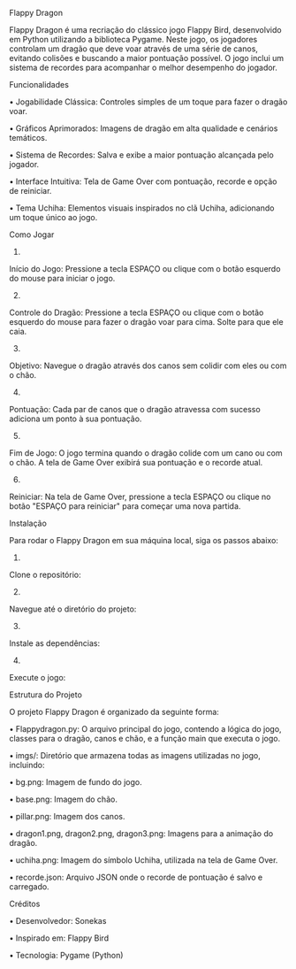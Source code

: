Flappy Dragon

Flappy Dragon é uma recriação do clássico jogo Flappy Bird, desenvolvido em Python utilizando a biblioteca Pygame. Neste jogo, os jogadores controlam um dragão que deve voar através de uma série de canos, evitando colisões e buscando a maior pontuação possível. O jogo inclui um sistema de recordes para acompanhar o melhor desempenho do jogador.

Funcionalidades

•
Jogabilidade Clássica: Controles simples de um toque para fazer o dragão voar.

•
Gráficos Aprimorados: Imagens de dragão em alta qualidade e cenários temáticos.

•
Sistema de Recordes: Salva e exibe a maior pontuação alcançada pelo jogador.

•
Interface Intuitiva: Tela de Game Over com pontuação, recorde e opção de reiniciar.

•
Tema Uchiha: Elementos visuais inspirados no clã Uchiha, adicionando um toque único ao jogo.

Como Jogar

1.
Início do Jogo: Pressione a tecla ESPAÇO ou clique com o botão esquerdo do mouse para iniciar o jogo.

2.
Controle do Dragão: Pressione a tecla ESPAÇO ou clique com o botão esquerdo do mouse para fazer o dragão voar para cima. Solte para que ele caia.

3.
Objetivo: Navegue o dragão através dos canos sem colidir com eles ou com o chão.

4.
Pontuação: Cada par de canos que o dragão atravessa com sucesso adiciona um ponto à sua pontuação.

5.
Fim de Jogo: O jogo termina quando o dragão colide com um cano ou com o chão. A tela de Game Over exibirá sua pontuação e o recorde atual.

6.
Reiniciar: Na tela de Game Over, pressione a tecla ESPAÇO ou clique no botão "ESPAÇO para reiniciar" para começar uma nova partida.

Instalação

Para rodar o Flappy Dragon em sua máquina local, siga os passos abaixo:

1.
Clone o repositório:

2.
Navegue até o diretório do projeto:

3.
Instale as dependências:

4.
Execute o jogo:

Estrutura do Projeto

O projeto Flappy Dragon é organizado da seguinte forma:

•
Flappydragon.py: O arquivo principal do jogo, contendo a lógica do jogo, classes para o dragão, canos e chão, e a função main que executa o jogo.

•
imgs/: Diretório que armazena todas as imagens utilizadas no jogo, incluindo:

•
bg.png: Imagem de fundo do jogo.

•
base.png: Imagem do chão.

•
pillar.png: Imagem dos canos.

•
dragon1.png, dragon2.png, dragon3.png: Imagens para a animação do dragão.

•
uchiha.png: Imagem do símbolo Uchiha, utilizada na tela de Game Over.



•
recorde.json: Arquivo JSON onde o recorde de pontuação é salvo e carregado.

Créditos

•
Desenvolvedor: Sonekas

•
Inspirado em: Flappy Bird

•
Tecnologia: Pygame (Python)


